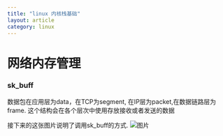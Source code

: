 ```yaml
---
title: "linux 内核栈基础"
layout: article
category: linux
---
```


# 网络内存管理

### sk_buff
数据包在应用层为data，在TCP为segment, 在IP层为packet,在数据链路层为frame.
这个结构会在各个层次中使用存放接收或者发送的数据

接下来的这张图片说明了调用sk_buff的方式.
![图片](http://ww4.sinaimg.cn/mw690/a865ffcbjw1f40ezbvc10j20jj0ckwg6.jpg)
